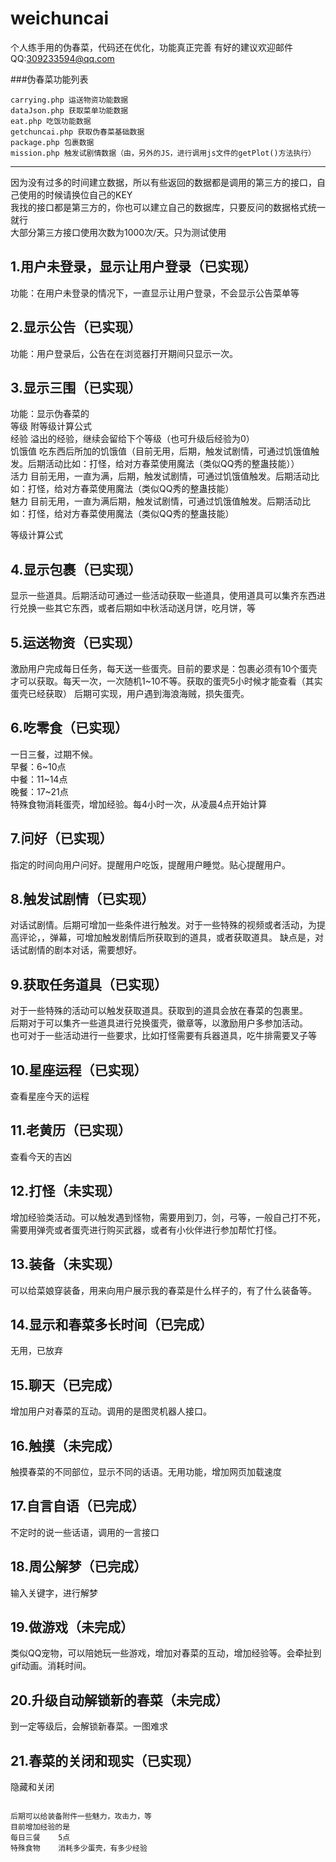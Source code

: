 # weichuncai

个人练手用的伪春菜，代码还在优化，功能真正完善
有好的建议欢迎邮件
QQ:309233594@qq.com

###伪春菜功能列表

```
carrying.php 运送物资功能数据
dataJson.php 获取菜单功能数据
eat.php 吃饭功能数据
getchuncai.php 获取伪春菜基础数据
package.php 包裹数据
mission.php 触发试剧情数据（由，另外的JS，进行调用js文件的getPlot()方法执行）
```
-----------
因为没有过多的时间建立数据，所以有些返回的数据都是调用的第三方的接口，自己使用的时候请换位自己的KEY  
我找的接口都是第三方的，你也可以建立自己的数据库，只要反问的数据格式统一就行  
大部分第三方接口使用次数为1000次/天。只为测试使用  


1.用户未登录，显示让用户登录（已实现）
---------------

功能：在用户未登录的情况下，一直显示让用户登录，不会显示公告菜单等


2.显示公告（已实现）
---------------
功能：用户登录后，公告在在浏览器打开期间只显示一次。


3.显示三围（已实现）
---------------
功能：显示伪春菜的  
等级	附等级计算公式  
经验	溢出的经验，继续会留给下个等级（也可升级后经验为0）  
饥饿值	吃东西后所加的饥饿值（目前无用，后期，触发试剧情，可通过饥饿值触发。后期活动比如：打怪，给对方春菜使用魔法（类似QQ秀的整蛊技能））  
活力	目前无用，一直为满，后期，触发试剧情，可通过饥饿值触发。后期活动比如：打怪，给对方春菜使用魔法（类似QQ秀的整蛊技能）  
魅力	目前无用，一直为满后期，触发试剧情，可通过饥饿值触发。后期活动比如：打怪，给对方春菜使用魔法（类似QQ秀的整蛊技能）  

等级计算公式


4.显示包裹（已实现）
---------------
显示一些道具。后期活动可通过一些活动获取一些道具，使用道具可以集齐东西进行兑换一些其它东西，或者后期如中秋活动送月饼，吃月饼，等


5.运送物资（已实现）
---------------
激励用户完成每日任务，每天送一些蛋壳。目前的要求是：包裹必须有10个蛋壳才可以获取。每天一次，一次随机1~10不等。获取的蛋壳5小时候才能查看（其实蛋壳已经获取）
后期可实现，用户遇到海浪海贼，损失蛋壳。



6.吃零食（已实现）
---------------
一日三餐，过期不候。  
早餐：6~10点  
中餐：11~14点  
晚餐：17~21点  
特殊食物消耗蛋壳，增加经验。每4小时一次，从凌晨4点开始计算



7.问好（已实现）
---------------
指定的时间向用户问好。提醒用户吃饭，提醒用户睡觉。贴心提醒用户。



8.触发试剧情（已实现）
---------------
对话试剧情。后期可增加一些条件进行触发。对于一些特殊的视频或者活动，为提高评论，，弹幕，可增加触发剧情后所获取到的道具，或者获取道具。
缺点是，对话试剧情的剧本对话，需要想好。



9.获取任务道具（已实现）
---------------
对于一些特殊的活动可以触发获取道具。获取到的道具会放在春菜的包裹里。  
后期对于可以集齐一些道具进行兑换蛋壳，徽章等，以激励用户多参加活动。  
也可对于一些活动进行一些要求，比如打怪需要有兵器道具，吃牛排需要叉子等  



10.星座运程（已实现）
---------------
查看星座今天的运程



11.老黄历（已实现）
---------------
查看今天的吉凶



12.打怪（未实现）
---------------
增加经验类活动。可以触发遇到怪物，需要用到刀，剑，弓等，一般自己打不死，需要用弹壳或者蛋壳进行购买武器，或者有小伙伴进行参加帮忙打怪。


13.装备（未实现）
---------------
可以给菜娘穿装备，用来向用户展示我的春菜是什么样子的，有了什么装备等。


14.显示和春菜多长时间（已完成）
---------------
无用，已放弃


15.聊天（已完成）
---------------
增加用户对春菜的互动。调用的是图灵机器人接口。


16.触摸（未完成）
---------------
触摸春菜的不同部位，显示不同的话语。无用功能，增加网页加载速度


17.自言自语（已完成）
---------------
不定时的说一些话语，调用的一言接口


18.周公解梦（已完成）
---------------
输入关键字，进行解梦


19.做游戏（未完成）
---------------
类似QQ宠物，可以陪她玩一些游戏，增加对春菜的互动，增加经验等。会牵扯到gif动画。消耗时间。


20.升级自动解锁新的春菜（未完成）
---------------
到一定等级后，会解锁新春菜。一图难求


21.春菜的关闭和现实（已实现）
---------------
隐藏和关闭



```

后期可以给装备附件一些魅力，攻击力，等  
目前增加经验的是  
每日三餐	5点  
特殊食物	消耗多少蛋壳，有多少经验  

```